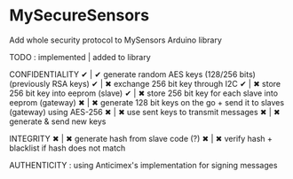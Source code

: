# MySecureSensors
Add whole security protocol to MySensors Arduino library

TODO :
implemented | added to library

CONFIDENTIALITY
    ✔       |       ✔           generate random AES keys (128/256 bits) (previously RSA keys)
    ✔       |       ✖           exchange 256 bit key through I2C
    ✔       |       ✖           store 256 bit key into eeprom (slave)
    ✔       |       ✖           store 256 bit key for each slave into eeprom (gateway)
    ✖       |       ✖           generate 128 bit keys on the go + send it to slaves (gateway) using AES-256
    ✖       |       ✖           use sent keys to transmit messages
    ✖       |       ✖           generate & send new keys

INTEGRITY
    ✖       |       ✖           generate hash from slave code (?)
    ✖       |       ✖           verify hash + blacklist if hash does not match
    
AUTHENTICITY : using Anticimex's implementation for signing messages    
